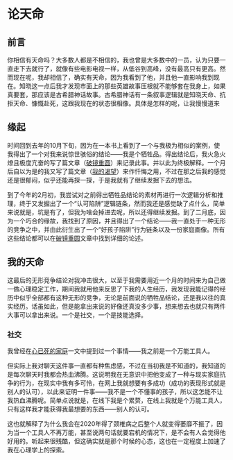 # 论天命

## 前言

你相信有天命吗？大多数人都是不相信的，我也曾是大多数中的一员，认为只要一直走下去就行了，就像有些电影电视一样，从低谷到高峰，没有最高只有更高。然而现在呢，我却相信了，确实有天命，因为我看到了他，并且他一直影响我到现在。知晓这一点后我才发现市面上的那些英雄故事压根就不能够套在我身上，如果真要套，那应该是古希腊神话故事。古希腊神话有一条叙事逻辑就是知晓天命、抗拒天命、慷慨赴死，这跟我现在的状态很相像。具体是怎样的呢，让我慢慢道来

## 缘起

时间回到去年的10月下旬，因为在一本书上看到了一个与我极为相似的案例，使我得出了一个对我来说惊世骇俗的结论——我是个牺牲品。得出结论后，我火急火燎且极度亢奋的写了篇文章（[破镜重圆](/about/life/2024-10-18-破镜重圆.md)）来记录此事。并以此为终极解释。一个月后自以为是的我又写了篇文章（[我的渴望](/about/life/2024-11-06-我的渴望.md)）来作忏悔之用，不过在那之后我的感觉还是很郁闷，似乎还能再探一探，于是我就有了继续发掘下去的想法。

到了今年的2月初，我尝试对之前得出牺牲品结论的素材再进行一次逻辑分析和推理，终于又发掘出了一个“认可陷阱”逻辑链条，然而我还是感觉缺了点什么，简单来说就是，坑是有了，但我为啥会掉进去呢，所以还得继续发掘。到了二月底，因为一个巧合的缘故，我找到了原因，并且得出了一个结论——我一直处于一种无形的竞争之中，并由此衍生出了一个“好孩子陷阱”行为链条以及一份家庭画像。所有这些结论都可以在[破镜重圆](/about/life/2024-10-18-破镜重圆.md)文章中找到详细的论述。

## 我的天命

这最后的无形竞争结论对我冲击很大，以至于我需要用近一个月的时间来为自己做一做心理稳定工作，期间我就用他来反思了下我的人生经历，我发现我能记得的经历中似乎全部都有这种无形的竞争，无论是前面说的牺牲品结论，还是我以往的真实经历。话虽如此，但是能拿出来说的好像还真没多少事，想来想去也就只有两件大事可以拿出来说。一个是社交，一个是技能选择。

### 社交

我曾经在[心已死的家庭](/about/life/2023-06-01-心已死的家庭.md)一文中提到过一个事情——我之前是一个万能工具人。

但实际上我对聊天这件事一直都有种焦虑感，不过在当初我是不知道的，我知道的是每次聊天时我都会热血沸腾。这说明我在无意识中把他变成了一种与现实家庭抗争的行为，在现实中我有多可怜，在网上我就想要有多成功（成功的表现形式就是别人的认可），以此来证明一件事——我不是一个不懂事的孩子，所以这怎能不让我热血沸腾呢。简单点说就是，在线下我是个累赘，在线上我就是个万能工具人，只有这样我才能获得我最想要的东西——别人的认可。

这也就解释了为什么我会在2020年得了颈椎病之后整个人就变得萎靡不振了，因为当一个工具人不再万能，甚至说两句话就要宕机的情况下，是不会有人会觉得他好用的。听起来很残酷，但这确实就是那个时候的心态，这也在一定程度上加速了我在心理学上的探索。
